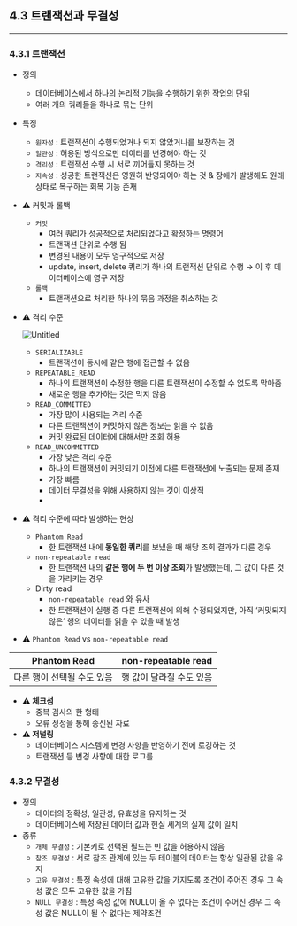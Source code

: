 ## 4.3 트랜잭션과 무결성

---

### 4.3.1 트랜잭션

- 정의
    - 데이터베이스에서 하나의 논리적 기능을 수행하기 위한 작업의 단위
    - 여러 개의 쿼리들을 하나로 묶는 단위
- 특징
    - `원자성` : 트랜잭션이 수행되었거나 되지 않았거나를 보장하는 것
    - `일관성` : 허용된 방식으로만 데이터를 변경해야 하는 것
    - `격리성` : 트랜잭션 수행 시 서로 끼어들지 못하는 것
    - `지속성` : 성공한 트랜잭션은 영원히 반영되어야 하는 것 & 장애가 발생해도 원래 상태로 복구하는 회복 기능 존재

- ⚠️ 커밋과 롤백
    - `커밋`
        - 여러 쿼리가 성공적으로 처리되었다고 확정하는 명령어
        - 트랜잭션 단위로 수행 됨
        - 변경된 내용이 모두 영구적으로 저장
        - update, insert, delete 쿼리가 하나의 트랜잭션 단위로 수행 → 이 후 데이터베이스에 영구 저장
    - `롤백`
        - 트랜잭션으로 처리한 하나의 묶음 과정을 취소하는 것

- ⚠️ 격리 수준
    
    ![Untitled](https://s3-us-west-2.amazonaws.com/secure.notion-static.com/35dd0e28-06a6-4a43-bb47-5cf4cfd8adeb/Untitled.jpeg)
    
    - `SERIALIZABLE`
        - 트랜잭션이 동시에 같은 행에 접근할 수 없음
    - `REPEATABLE_READ`
        - 하나의 트랜잭션이 수정한 행을 다른 트랜잭션이 수정할 수 없도록 막아줌
        - 새로운 행을 추가하는 것은 막지 않음
    - `READ_COMMITTED`
        - 가장 많이 사용되는 격리 수준
        - 다른 트랜잭션이 커밋하지 않은 정보는 읽을 수 없음
        - 커밋 완료된 데이터에 대해서만 조회 허용
    - `READ_UNCOMMITTED`
        - 가장 낮은 격리 수준
        - 하나의 트랜잭션이 커밋되기 이전에 다른 트랜잭션에 노출되는 문제 존재
        - 가장 빠름
        - 데이터 무결성을 위해 사용하지 않는 것이 이상적
        - 

- ⚠️ 격리 수준에 따라 발생하는 현상
    - `Phantom Read`
        - 한 트랜잭션 내에 **동일한 쿼리**를 보냈을 때 해당 조회 결과가 다른 경우
    - `non-repeatable read`
        - 한 트랜잭션 내의 **같은 행에 두 번 이상 조회**가 발생했는데, 그 값이 다른 것을 가리키는 경우
    - Dirty read
        - `non-repeatable read` 와 유사
        - 한 트랜잭션이 실행 중 다른 트랜잭션에 의해 수정되었지만, 아직 ‘커밋되지 않은’ 행의 데이터를 읽을 수 있을 때 발생
- ⚠️ `Phantom Read` vs `non-repeatable read`

|  Phantom Read | non-repeatable read |
| --- | --- |
| 다른 행이 선택될 수도 있음 | 행 값이 달라질 수도 있음 |

- **⚠️ 체크섬**
    - 중복 검사의 한 형태
    - 오류 정정을 통해 송신된 자료
- **⚠️ 저널링**
    - 데이터베이스 시스템에 변경 사항을 반영하기 전에 로깅하는 것
    - 트랜잭션 등 변경 사항에 대한 로그를

### 4.3.2 무결성

- 정의
    - 데이터의 정확성, 일관성, 유효성을 유지하는 것
    - 데이터베이스에 저장된 데이터 값과 현실 세계의 실제 값이 일치
- 종류
    - `개체 무결성` : 기본키로 선택된 필드는 빈 값을 허용하지 않음
    - `참조 무결성` : 서로 참조 관계에 있는 두 테이블의 데이터는 항상 일관된 값을 유지
    - `고유 무결성` : 특정 속성에 대해 고유한 값을 가지도록 조건이 주어진 경우 그 속성 값은 모두 고유한 값을 가짐
    - `NULL 무결성` : 특정 속성 값에 NULL이 올 수 없다는 조건이 주어진 경우 그 속성 값은 NULL이 될 수 없다는 제약조건

